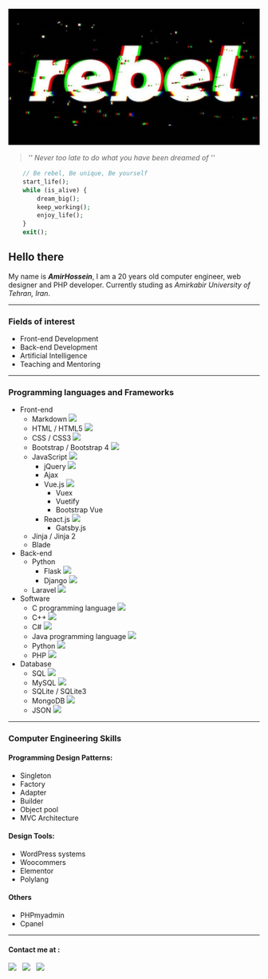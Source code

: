 <p align="center">
  
  <img src="crop.php.jpg" />
  
  > _'' Never too late to do what you have been dreamed of ''_
  
</p>

```php
    // Be rebel, Be unique, Be yourself
    start_life();
    while (is_alive) {
	    dream_big();
	    keep_working();
	    enjoy_life();
    }
    exit();
```

## Hello there
My name is ***AmirHossein***, I am a 20 years old computer engineer, web designer and PHP developer. 
Currently studing as *Amirkabir University of Tehran, Iran*.

___

### Fields of interest 
 - Front-end Development 
 - Back-end Development 
 - Artificial Intelligence
 - Teaching and Mentoring

___

### Programming languages and Frameworks
 - Front-end
	 - Markdown <img src="https://img.icons8.com/material-outlined/2x/markdown.png" width="20" />
	 - HTML / HTML5 <img src="https://img.icons8.com/color/2x/html-5.png" width="20" />
	 - CSS / CSS3 <img src="https://img.icons8.com/color/2x/css3.png" width="20" />
	 - Bootstrap / Bootstrap 4 <img src="https://img.icons8.com/color/2x/bootstrap.png" width="20" />
	 - JavaScript <img src="https://img.icons8.com/color/2x/javascript.png" width="20" />
		 - jQuery <img src="https://img.icons8.com/ios/2x/jquery.png" width="20" />
		 - Ajax 
		 - Vue.js <img src="https://img.icons8.com/color/2x/vue-js.png" width="20" />
			 - Vuex
			 - Vuetify
			 - Bootstrap Vue 
		 - React.js <img src="https://img.icons8.com/office/2x/react.png" width="20" />
			 - Gatsby.js
	 - Jinja / Jinja 2 
	 - Blade 
 - Back-end
	 - Python
		 - Flask <img src="https://img.icons8.com/ios/2x/flask.png" width="20" />
		 - Django <img src="https://img.icons8.com/color/2x/django.png" width="20" />
	 - Laravel <img src="https://img.icons8.com/fluency/2x/laravel.png" width="20" />
 - Software  
	 - C programming language <img src="https://img.icons8.com/color/2x/c-programming.png" width="20" />
	 - C++ <img src="https://img.icons8.com/color/2x/c-plus-plus-logo.png" width="20" />
	 - C# <img src="https://img.icons8.com/color/2x/c-sharp-logo-2.png" width="20" />
	 - Java programming language <img src="https://img.icons8.com/color/2x/java-coffee-cup-logo.png" width="20" />
	 - Python <img src="https://img.icons8.com/color/2x/python.png" width="20" />
	 - PHP <img src="https://img.icons8.com/officel/2x/php-logo.png" width="20" />
 - Database 
	 - SQL <img src="https://img.icons8.com/dotty/2x/sql.png" width="20" />
	 - MySQL <img src="https://img.icons8.com/fluency/2x/mysql-logo.png" width="20" />
	 - SQLite / SQLite3
	 - MongoDB <img src="https://img.icons8.com/color/2x/mongodb.png" width="20" />
	 - JSON <img src="https://img.icons8.com/color/2x/json-download.png" width="20" />
	
___

### Computer Engineering  Skills
#### Programming Design Patterns:
 - Singleton
 - Factory
 - Adapter
 - Builder
 - Object pool
 - MVC Architecture
#### Design Tools:
 - WordPress systems
 - Woocommers
 - Elementor
 - Polylang
#### Others
 - PHPmyadmin
 - Cpanel 
___

#### Contact me at : 
<p>
<a href="https://twitter.com/amirhnajafiz"><img height="30" src="https://github.com/stephenajulu/WaylonWalker/blob/main/icon/twitter.png?raw=true"></a>&nbsp;&nbsp;
<a href="https://instagram.com/amirh21"><img height="30" src="https://github.com/stephenajulu/WaylonWalker/blob/main/icon/instagram.jpg?raw=true"></a>&nbsp;&nbsp;
<a href="https://www.linkedin.com/in/amirnhnajafiz21/"><img height="30" src="https://github.com/stephenajulu/WaylonWalker/blob/main/icon/linkedin.png?raw=true"></a>
</p>
